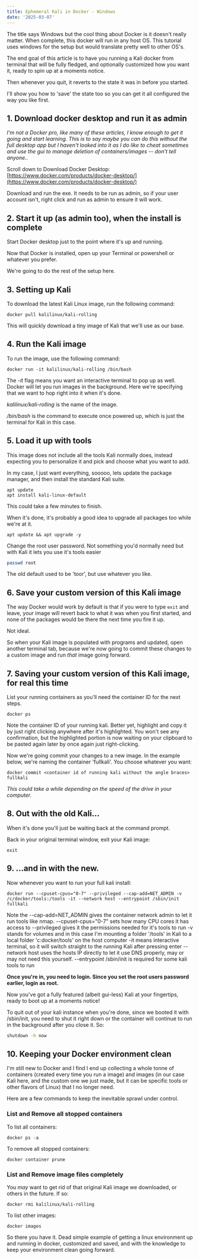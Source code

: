 ```yaml
---
title: Ephemeral Kali in Docker - Windows
date: '2025-03-07'
---
```


The title says Windows but the cool thing about Docker is it doesn't really matter. When complete, this docker will run in any host OS.
This tutorial uses windows for the setup but would translate pretty well to other OS's.

The end goal of this article is to have you running a Kali docker from terminal that will be fully fledged, and optionally customized how you want it, ready to spin up at a moments notice.

Then whenever you quit, it reverts to the state it was in before you started.

I'll show you how to 'save' the state too so you can get it all configured the way you like first.

## 1. Download docker desktop and run it as admin
*I'm not a Docker pro, like many of these articles, I know enough to get it going and start learning. This is to say maybe you can do this without the full desktop app but I haven't looked into it as I do like to cheat sometimes and use the gui to manage deletion of containers/images -- don't tell anyone..*

Scroll down to Download Docker Desktop:
[https://www.docker.com/products/docker-desktop/](https://www.docker.com/products/docker-desktop/)

Download and run the exe. It needs to be run as admin, so if your user account isn't, right click and run as admin to ensure it will work.

## 2. Start it up (as admin too), when the install is complete

Start Docker desktop just to the point where it's up and running.

Now that Docker is installed, open up your Terminal or powershell or whatever you prefer. 

We're going to do the rest of the setup here.

## 3. Setting up Kali 

To download the latest Kali Linux image, run the following command:

```terminal
docker pull kalilinux/kali-rolling
```

This will quickly download a tiny image of Kali that we'll use as our base.

## 4. Run the Kali image

To run the image, use the following command:

```terminal
docker run -it kalilinux/kali-rolling /bin/bash 
```

The *-it* flag means you want an interactive terminal to pop up as well. Docker will let you run images in the background. Here we're specifying that we want to hop right into it when it's done.

*kalilinux/kali-rolling* is the name of the image.

*/bin/bash* is the command to execute once powered up, which is just the terminal for Kali in this case.

## 5. Load it up with tools

This image does not include all the tools Kali normally does, instead expecting you to personalize it and pick and choose what you want to add.

In my case, I just want everything, sooooo, lets update the package manager, and then install the standard Kali suite.

```terminal
apt update
apt install kali-linux-default
```

This could take a few minutes to finish.

When it's done, it's probably a good idea to upgrade all packages too while we're at it.

```terminal
apt update && apt upgrade -y
```

Change the root user password. Not something you'd normally need but with Kali it lets you use it's tools easier

```bash
passwd root
```

The old default used to be 'toor', but use whatever you like.

## 6. Save your custom version of this Kali image

The way Docker would work by default is that if you were to type `` exit `` and leave, your image will revert back to what it was when you first started, and none of the packages would be there the next time you fire it up.

Not ideal.

So when your Kali image is populated with programs and updated, open another terminal tab, because we're now going to commit these changes to a custom image and run *that* image going forward.

## 7. Saving your custom version of this Kali image, for real this time

List your running containers as you'll need the container ID for the next steps.

```terminal
docker ps
```

Note the container ID of your running kali. Better yet, highlight and copy it by just right clicking anywhere after it's highlighted. You won't see any confirmation, but the highlighted portion is now waiting on your clipboard to be pasted again later by once again just right-clicking.

Now we're going commit your changes to a new image. In the example below, we're naming the container 'fullkali'. You choose whatever you want:

```terminal
docker commit <container id of running kali without the angle braces> fullkali
```

*This could take a while depending on the speed of the drive in your computer.*

## 8. Out with the old Kali...

When it's done you'll just be waiting back at the command prompt.

Back in your original terminal window, exit your Kali image:

```terminal
exit
```

## 9. ...and in with the new.
 
Now whenever you want to run your full kali install: 

```terminal
docker run --cpuset-cpus="0-7" --privileged --cap-add=NET_ADMIN -v /c/docker/tools:/tools -it --network host --entrypoint /sbin/init fullkali
```

Note the --cap-add=NET_ADMIN gives the container network admin to let it run tools like nmap.
--cpuset-cpus="0-7" sets how many CPU cores it has access to
--privileged gives it the permissions needed for it's tools to run
-v stands for volumes and in this case I'm mounting a folder '/tools' in Kali to a local folder 'c:docker/tools' on the host computer
-it means interactive terminal, so it will switch straight to the running Kali after pressing enter
--network host uses the hosts IP directly to let it use DNS properly, may or may not need this yourself.
--entrypoint /sbin/init is required for some kali tools to run

**Once you're in, you need to login. Since you set the root users password earlier, login as root.**

Now you've got a fully featured (albeit gui-less) Kali at your fingertips, ready to boot up at a moments notice!

To quit out of your kali instance when you're done, since we booted it with /sbin/init, you need to shut it right down or the container will continue to run in the background after you close it.
So:
```bash
shutdown -h now
```

## 10. Keeping your Docker environment clean

I'm still new to Docker and I find I end up collecting a whole tonne of containers (created every time you run a image) and images (in our case Kali here, and the custom one we just made, but it can be specific tools or other flavors of Linux) that I no longer need.

Here are a few commands to keep the inevitable sprawl under control.

### List and Remove all stopped containers

To list all containers:
```terminal
docker ps -a
``` 

To remove all stopped containers:
```terminal
docker container prune
```

### List and Remove image files completely

You *may* want to get rid of that original Kali image we downloaded, or others in the future.
If so:

```terminal
docker rmi kalilinux/kali-rolling
```

To list other images:
```terminal
docker images
```


So there you have it. Dead simple example of getting a linux environment up and running in docker, customized and saved, and with the knowledge to keep your environment clean going forward.

